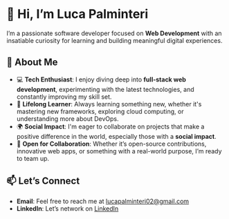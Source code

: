 👋 Hi, I’m Luca Palminteri
==========================

I’m a passionate software developer focused on **Web Development** with an insatiable curiosity for learning and building meaningful digital experiences.

🚀 About Me
-----------

*   💻 **Tech Enthusiast**: I enjoy diving deep into **full-stack web development**, experimenting with the latest technologies, and constantly improving my skill set.
*   🌱 **Lifelong Learner**: Always learning something new, whether it's mastering new frameworks, exploring cloud computing, or understanding more about DevOps.
*   🌍 **Social Impact**: I'm eager to collaborate on projects that make a positive difference in the world, especially those with a **social impact**.
*   🤝 **Open for Collaboration**: Whether it’s open-source contributions, innovative web apps, or something with a real-world purpose, I’m ready to team up.

📫 Let’s Connect
----------------

*   **Email**: Feel free to reach me at [lucapalminteri02@gmail.com](mailto:lucapalminteri02@gmail.com)  
*   **LinkedIn**: Let’s network on [LinkedIn](https://www.linkedin.com/in/luca-palminteri/)  



















































































